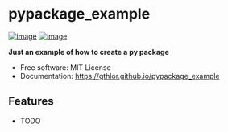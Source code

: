 # pypackage_example


[![image](https://img.shields.io/pypi/v/pypackage_example.svg)](https://pypi.python.org/pypi/pypackage_example)
[![image](https://img.shields.io/conda/vn/conda-forge/pypackage_example.svg)](https://anaconda.org/conda-forge/pypackage_example)


**Just an example of how to create a py package**


-   Free software: MIT License
-   Documentation: https://gthlor.github.io/pypackage_example
    

## Features

-   TODO
